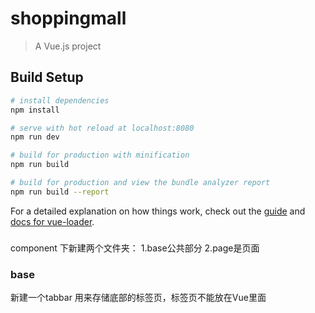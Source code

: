 # shoppingmall

> A Vue.js project

## Build Setup

``` bash
# install dependencies
npm install

# serve with hot reload at localhost:8080
npm run dev

# build for production with minification
npm run build

# build for production and view the bundle analyzer report
npm run build --report
```

For a detailed explanation on how things work, check out the [guide](http://vuejs-templates.github.io/webpack/) and [docs for vue-loader](http://vuejs.github.io/vue-loader).
###
component 下新建两个文件夹：
1.base公共部分
2.page是页面

### base
新建一个tabbar 用来存储底部的标签页，标签页不能放在Vue里面
